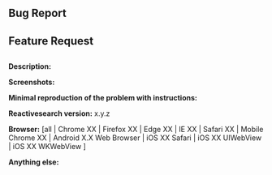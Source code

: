<!-- Pick relevant type -->
## Bug Report
## Feature Request
## <!-- other, please specify -->

**Description:**
<!-- Describe the bug or feature request. Attach Screenshots if it helps -->

**Screenshots:**
<!-- Attach Screenshots if it helps -->

**Minimal reproduction of the problem with instructions:**
<!--
If the current behavior is a bug or you can illustrate your feature request better with an example,
please provide the *STEPS TO REPRODUCE* and if possible a *MINIMAL DEMO* of the problem via
codepen.io or similar.
-->

**Reactivesearch version:** x.y.z
<!-- Check whether this is still an issue in the most recent stable version -->

**Browser:** [all | Chrome XX | Firefox XX | Edge XX | IE XX | Safari XX | Mobile Chrome XX | Android X.X Web Browser | iOS XX Safari | iOS XX UIWebView | iOS XX WKWebView ]
<!-- All browsers where this could be reproduced (and Operating System if relevant) -->

**Anything else:**
<!-- e.g. stacktraces, related issues, suggestions how to fix -->

